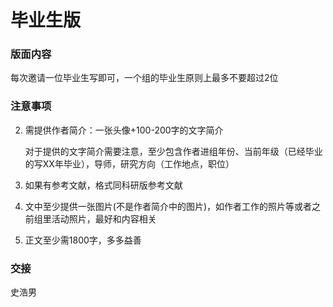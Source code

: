 # 毕业生版

### 版面内容

每次邀请一位毕业生写即可，一个组的毕业生原则上最多不要超过2位

### 注意事项

2.  需提供作者简介：一张头像+100-200字的文字简介

    对于提供的文字简介需要注意，至少包含作者进组年份、当前年级（已经毕业的写XX年毕业），导师，研究方向（工作地点，职位）
3. 如果有参考文献，格式同科研版参考文献
4. 文中至少提供一张图片(不是作者简介中的图片)，如作者工作的照片等或者之前组里活动照片，最好和内容相关
5. 正文至少需1800字，多多益善

### 交接

史浩男
